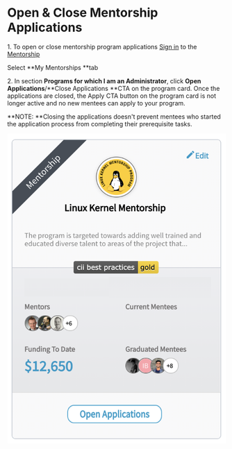 # Open & Close Mentorship Applications

1\. To open or close mentorship program applications [Sign in](../../sso/sign-in/) to the [Mentorship](https://mentorship.lfx.linuxfoundation.org)

Select **My Mentorships **tab

2\. In section **Programs for which I am an Administrator**, click **Open Applications**/**Close Applications **CTA on the program card. Once the applications are closed, the Apply CTA button on the program card is not longer active and no new mentees can apply to your program. 

**NOTE: **Closing the applications doesn't prevent mentees who started the application process from completing their prerequisite tasks. 

![](<../../.gitbook/assets/Edit Program.png>)
